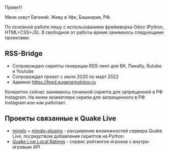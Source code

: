 Привет!

Меня зовут Евгений.
Живу в Уфе, Башкирия, РФ.

По основной работе пишу с использованием фреймворка Odoo (Python, HTML+CSS+JS).
В свободное от работы время занимаюсь следующими проектами:

RSS-Bridge
---

- Сопровождаю скрипты генерации RSS-лент для ВК, Пикабу, Rutube и Youtube
- Сопроваждал проект с июля 2020 по март 2022
- Админю https://feed.eugenemolotov.ru

Конкретно сейчас занимаюсь починкой скрипта для запрещенной в РФ Instagram.
На моем экземпляре скрипи для запрещенного в РФ Instagram кое-как работает.

Проекты связанные к Quake Live
---

- [minqlx](https://github.com/MinoMino/minqlx) + [minqlx-plugins](https://github.com/MinoMino/minqlx-plugins) - расширение возможностей сервера Quake Live, посредством добавления скриптов на Python
- [Quake Live Local Ratings](https://github.com/em92/quakelive-local-ratings) - сервис рейтингов игроков с внутри-игровым API
